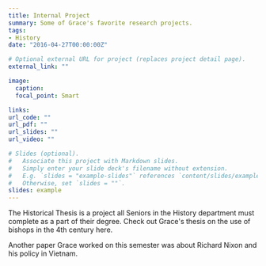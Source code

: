 ```yaml
---
title: Internal Project
summary: Some of Grace's favorite research projects.
tags:
- History
date: "2016-04-27T00:00:00Z"

# Optional external URL for project (replaces project detail page).
external_link: ""

image:
  caption:
  focal_point: Smart

links:
url_code: ""
url_pdf: ""
url_slides: ""
url_video: ""

# Slides (optional).
#   Associate this project with Markdown slides.
#   Simply enter your slide deck's filename without extension.
#   E.g. `slides = "example-slides"` references `content/slides/example-slides.md`.
#   Otherwise, set `slides = ""`.
slides: example
---
```


The Historical Thesis is a project all Seniors in the History department must complete as a part of their degree. Check out Grace's thesis on the use of bishops in the 4th century here.

Another paper Grace worked on this semester was about Richard Nixon and his policy in Vietnam.